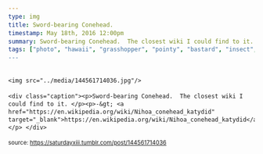 ```yaml
---
type: img
title: Sword-bearing Conehead.  
timestamp: May 18th, 2016 12:00pm
summary: Sword-bearing Conehead.  The closest wiki I could find to it. </p><p>-&gt; <a href="https://en.wikipedia.org/wiki/Nihoa_conehead_katydid" target="_b
tags: ["photo", "hawaii", "grasshopper", "pointy", "bastard", "insect", "photography]
---
```


                
                
                
                                                                                        <img src="../media/144561714036.jpg"/>
                                                                                          <div class="caption"><p>Sword-bearing Conehead.  The closest wiki I could find to it. </p><p>-&gt; <a href="https://en.wikipedia.org/wiki/Nihoa_conehead_katydid" target="_blank">https://en.wikipedia.org/wiki/Nihoa_conehead_katydid</a></p> </div>
                                    
                
                
                
                
                                
<small>source: https://saturdayxiii.tumblr.com/post/144561714036</small>
